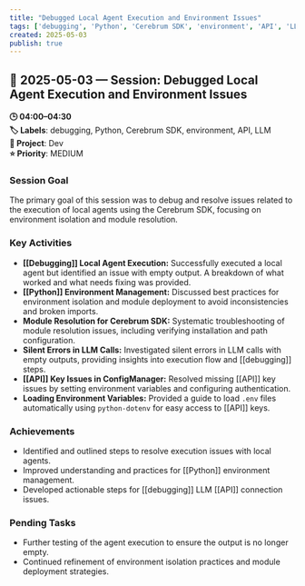 ```yaml
---
title: "Debugged Local Agent Execution and Environment Issues"
tags: ['debugging', 'Python', 'Cerebrum SDK', 'environment', 'API', 'LLM']
created: 2025-05-03
publish: true
---
```


## 📅 2025-05-03 — Session: Debugged Local Agent Execution and Environment Issues

**🕒 04:00–04:30**  
**🏷️ Labels**: debugging, Python, Cerebrum SDK, environment, API, LLM  
**📂 Project**: Dev  
**⭐ Priority**: MEDIUM  


### Session Goal
The primary goal of this session was to debug and resolve issues related to the execution of local agents using the Cerebrum SDK, focusing on environment isolation and module resolution.

### Key Activities
- **[[Debugging]] Local Agent Execution:** Successfully executed a local agent but identified an issue with empty output. A breakdown of what worked and what needs fixing was provided.
- **[[Python]] Environment Management:** Discussed best practices for environment isolation and module deployment to avoid inconsistencies and broken imports.
- **Module Resolution for Cerebrum SDK:** Systematic troubleshooting of module resolution issues, including verifying installation and path configuration.
- **Silent Errors in LLM Calls:** Investigated silent errors in LLM calls with empty outputs, providing insights into execution flow and [[debugging]] steps.
- **[[API]] Key Issues in ConfigManager:** Resolved missing [[API]] key issues by setting environment variables and configuring authentication.
- **Loading Environment Variables:** Provided a guide to load `.env` files automatically using `python-dotenv` for easy access to [[API]] keys.

### Achievements
- Identified and outlined steps to resolve execution issues with local agents.
- Improved understanding and practices for [[Python]] environment management.
- Developed actionable steps for [[debugging]] LLM [[API]] connection issues.

### Pending Tasks
- Further testing of the agent execution to ensure the output is no longer empty.
- Continued refinement of environment isolation practices and module deployment strategies.
